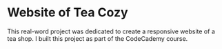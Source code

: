 # Website of Tea Cozy

This real-word project was dedicated to create a responsive website of a tea shop.
I built this project as part of the CodeCademy course. 
